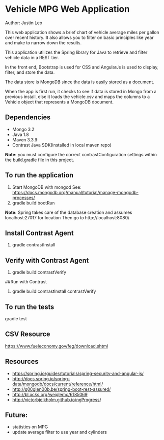 # Vehicle MPG Web Application
Author: Justin Leo

This web application shows a brief chart of vehicle average miles per gallon over recent history.
It also allows you to filter on basic principles like year and make to narrow down the results.

This application utilizes the Spring library for Java to retrieve and filter vehicle data in a REST tier.

In the front end, Bootstrap is used for CSS and AngularJs is used to display, filter, and store the data.

The data store is MongoDB since the data is easily stored as a document.

When the app is first run, it checks to see if data is stored in Mongo from a previous install,
else it loads the vehicle.csv and maps the columns to a Vehicle object that represents a MongoDB document.

## Dependencies
* Mongo 3.2
* Java 1.8
* Maven 3.3.9
* Contrast Java SDK(Installed in local maven repo)

**Note:** you must configure the correct contrastConfiguration settings within the build.gradle file in this project.

## To run the application
1. Start MongoDB with mongod See: https://docs.mongodb.org/manual/tutorial/manage-mongodb-processes/
2. gradle build bootRun

**Note:** Spring takes care of the database creation and assumes localhost:27017 for location
Then go to http://localhost:8080/

## Install Contrast Agent
1. gradle contrastInstall

## Verify with Contrast Agent
1. gradle build contrastVerify

##Run with Contrast
1. gradle build contrastInstall contrastVerify


## To run the tests
gradle test

## CSV Resource
https://www.fueleconomy.gov/feg/download.shtml

## Resources
* https://spring.io/guides/tutorials/spring-security-and-angular-js/
* http://docs.spring.io/spring-data/mongodb/docs/current/reference/html/
* http://g00glen00b.be/spring-boot-rest-assured/
* http://bl.ocks.org/weiglemc/6185069
* http://victorbjelkholm.github.io/ngProgress/

## Future:
- statistics on MPG
- update average filter to use year and cylinders
